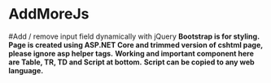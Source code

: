 # AddMoreJs
#Add / remove input field dynamically with jQuery
**Bootstrap is for styling.**
**Page is created using ASP.NET Core and trimmed version of cshtml page, please ignore asp helper tags.**
**Working and important component here are Table, TR, TD and Script at bottom.**
**Script can be copied to any web language.**
